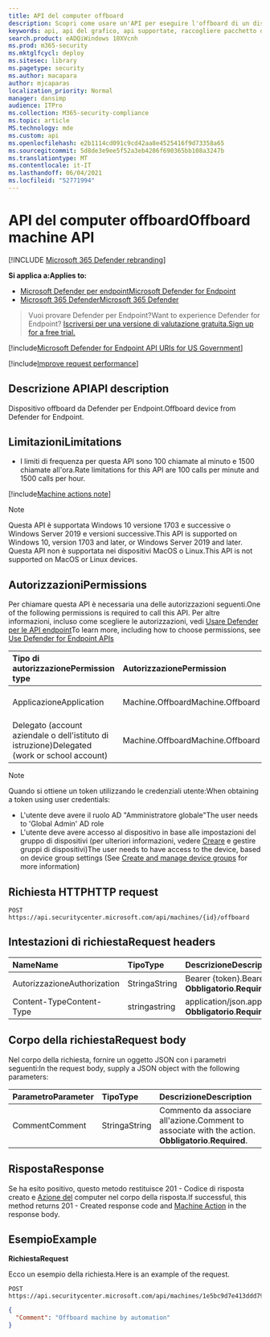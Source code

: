 ```yaml
---
title: API del computer offboard
description: Scopri come usare un'API per eseguire l'offboard di un dispositivo da Microsoft Defender per Endpoint.
keywords: api, api del grafico, api supportate, raccogliere pacchetto di analisi
search.product: eADQiWindows 10XVcnh
ms.prod: m365-security
ms.mktglfcycl: deploy
ms.sitesec: library
ms.pagetype: security
ms.author: macapara
author: mjcaparas
localization_priority: Normal
manager: dansimp
audience: ITPro
ms.collection: M365-security-compliance
ms.topic: article
MS.technology: mde
ms.custom: api
ms.openlocfilehash: e2b1114cd091c9cd42aa8e4525416f9d73358a65
ms.sourcegitcommit: 5d8de3e9ee5f52a3eb4206f690365bb108a3247b
ms.translationtype: MT
ms.contentlocale: it-IT
ms.lasthandoff: 06/04/2021
ms.locfileid: "52771994"
---
```

# <a name="offboard-machine-api"></a><span data-ttu-id="e91ee-104">API del computer offboard</span><span class="sxs-lookup"><span data-stu-id="e91ee-104">Offboard machine API</span></span>

[!INCLUDE [Microsoft 365 Defender rebranding](../../includes/microsoft-defender.md)]

<span data-ttu-id="e91ee-105">**Si applica a:**</span><span class="sxs-lookup"><span data-stu-id="e91ee-105">**Applies to:**</span></span>
- [<span data-ttu-id="e91ee-106">Microsoft Defender per endpoint</span><span class="sxs-lookup"><span data-stu-id="e91ee-106">Microsoft Defender for Endpoint</span></span>](https://go.microsoft.com/fwlink/p/?linkid=2154037)
- [<span data-ttu-id="e91ee-107">Microsoft 365 Defender</span><span class="sxs-lookup"><span data-stu-id="e91ee-107">Microsoft 365 Defender</span></span>](https://go.microsoft.com/fwlink/?linkid=2118804)

> <span data-ttu-id="e91ee-108">Vuoi provare Defender per Endpoint?</span><span class="sxs-lookup"><span data-stu-id="e91ee-108">Want to experience Defender for Endpoint?</span></span> [<span data-ttu-id="e91ee-109">Iscriversi per una versione di valutazione gratuita.</span><span class="sxs-lookup"><span data-stu-id="e91ee-109">Sign up for a free trial.</span></span>](https://www.microsoft.com/microsoft-365/windows/microsoft-defender-atp?ocid=docs-wdatp-exposedapis-abovefoldlink) 



[!include[Microsoft Defender for Endpoint API URIs for US Government](../../includes/microsoft-defender-api-usgov.md)]

[!include[Improve request performance](../../includes/improve-request-performance.md)]


## <a name="api-description"></a><span data-ttu-id="e91ee-110">Descrizione API</span><span class="sxs-lookup"><span data-stu-id="e91ee-110">API description</span></span>
<span data-ttu-id="e91ee-111">Dispositivo offboard da Defender per Endpoint.</span><span class="sxs-lookup"><span data-stu-id="e91ee-111">Offboard device from Defender for Endpoint.</span></span>


## <a name="limitations"></a><span data-ttu-id="e91ee-112">Limitazioni</span><span class="sxs-lookup"><span data-stu-id="e91ee-112">Limitations</span></span>
 - <span data-ttu-id="e91ee-113">I limiti di frequenza per questa API sono 100 chiamate al minuto e 1500 chiamate all'ora.</span><span class="sxs-lookup"><span data-stu-id="e91ee-113">Rate limitations for this API are 100 calls per minute and 1500 calls per hour.</span></span>


[!include[Machine actions note](../../includes/machineactionsnote.md)]

>[!Note]
> <span data-ttu-id="e91ee-114">Questa API è supportata Windows 10 versione 1703 e successive o Windows Server 2019 e versioni successive.</span><span class="sxs-lookup"><span data-stu-id="e91ee-114">This API is supported on Windows 10, version 1703 and later, or Windows Server 2019 and later.</span></span> <span data-ttu-id="e91ee-115">Questa API non è supportata nei dispositivi MacOS o Linux.</span><span class="sxs-lookup"><span data-stu-id="e91ee-115">This API is not supported on MacOS or Linux devices.</span></span>

## <a name="permissions"></a><span data-ttu-id="e91ee-116">Autorizzazioni</span><span class="sxs-lookup"><span data-stu-id="e91ee-116">Permissions</span></span>
<span data-ttu-id="e91ee-117">Per chiamare questa API è necessaria una delle autorizzazioni seguenti.</span><span class="sxs-lookup"><span data-stu-id="e91ee-117">One of the following permissions is required to call this API.</span></span> <span data-ttu-id="e91ee-118">Per altre informazioni, incluso come scegliere le autorizzazioni, vedi [Usare Defender per le API endpoint](apis-intro.md)</span><span class="sxs-lookup"><span data-stu-id="e91ee-118">To learn more, including how to choose permissions, see [Use Defender for Endpoint APIs](apis-intro.md)</span></span>

<span data-ttu-id="e91ee-119">Tipo di autorizzazione</span><span class="sxs-lookup"><span data-stu-id="e91ee-119">Permission type</span></span> |   <span data-ttu-id="e91ee-120">Autorizzazione</span><span class="sxs-lookup"><span data-stu-id="e91ee-120">Permission</span></span>  |   <span data-ttu-id="e91ee-121">Nome visualizzato autorizzazione</span><span class="sxs-lookup"><span data-stu-id="e91ee-121">Permission display name</span></span>
:---|:---|:---
<span data-ttu-id="e91ee-122">Applicazione</span><span class="sxs-lookup"><span data-stu-id="e91ee-122">Application</span></span> |   <span data-ttu-id="e91ee-123">Machine.Offboard</span><span class="sxs-lookup"><span data-stu-id="e91ee-123">Machine.Offboard</span></span> |  <span data-ttu-id="e91ee-124">"Computer offboard"</span><span class="sxs-lookup"><span data-stu-id="e91ee-124">'Offboard machine'</span></span>
<span data-ttu-id="e91ee-125">Delegato (account aziendale o dell'istituto di istruzione)</span><span class="sxs-lookup"><span data-stu-id="e91ee-125">Delegated (work or school account)</span></span> |    <span data-ttu-id="e91ee-126">Machine.Offboard</span><span class="sxs-lookup"><span data-stu-id="e91ee-126">Machine.Offboard</span></span> |  <span data-ttu-id="e91ee-127">"Computer offboard"</span><span class="sxs-lookup"><span data-stu-id="e91ee-127">'Offboard machine'</span></span>

>[!Note]
> <span data-ttu-id="e91ee-128">Quando si ottiene un token utilizzando le credenziali utente:</span><span class="sxs-lookup"><span data-stu-id="e91ee-128">When obtaining a token using user credentials:</span></span>
>- <span data-ttu-id="e91ee-129">L'utente deve avere il ruolo AD "Amministratore globale"</span><span class="sxs-lookup"><span data-stu-id="e91ee-129">The user needs to 'Global Admin' AD role</span></span>
>- <span data-ttu-id="e91ee-130">L'utente deve avere accesso al dispositivo in base alle impostazioni del gruppo di dispositivi (per ulteriori informazioni, vedere [Creare](machine-groups.md) e gestire gruppi di dispositivi)</span><span class="sxs-lookup"><span data-stu-id="e91ee-130">The user needs to have access to the device, based on device group settings (See [Create and manage device groups](machine-groups.md) for more information)</span></span>

## <a name="http-request"></a><span data-ttu-id="e91ee-131">Richiesta HTTP</span><span class="sxs-lookup"><span data-stu-id="e91ee-131">HTTP request</span></span>
```
POST https://api.securitycenter.microsoft.com/api/machines/{id}/offboard
```

## <a name="request-headers"></a><span data-ttu-id="e91ee-132">Intestazioni di richiesta</span><span class="sxs-lookup"><span data-stu-id="e91ee-132">Request headers</span></span>

<span data-ttu-id="e91ee-133">Name</span><span class="sxs-lookup"><span data-stu-id="e91ee-133">Name</span></span> | <span data-ttu-id="e91ee-134">Tipo</span><span class="sxs-lookup"><span data-stu-id="e91ee-134">Type</span></span> | <span data-ttu-id="e91ee-135">Descrizione</span><span class="sxs-lookup"><span data-stu-id="e91ee-135">Description</span></span>
:---|:---|:---
<span data-ttu-id="e91ee-136">Autorizzazione</span><span class="sxs-lookup"><span data-stu-id="e91ee-136">Authorization</span></span> | <span data-ttu-id="e91ee-137">Stringa</span><span class="sxs-lookup"><span data-stu-id="e91ee-137">String</span></span> | <span data-ttu-id="e91ee-138">Bearer {token}.</span><span class="sxs-lookup"><span data-stu-id="e91ee-138">Bearer {token}.</span></span> <span data-ttu-id="e91ee-139">**Obbligatorio**.</span><span class="sxs-lookup"><span data-stu-id="e91ee-139">**Required**.</span></span>
<span data-ttu-id="e91ee-140">Content-Type</span><span class="sxs-lookup"><span data-stu-id="e91ee-140">Content-Type</span></span> | <span data-ttu-id="e91ee-141">stringa</span><span class="sxs-lookup"><span data-stu-id="e91ee-141">string</span></span> | <span data-ttu-id="e91ee-142">application/json.</span><span class="sxs-lookup"><span data-stu-id="e91ee-142">application/json.</span></span> <span data-ttu-id="e91ee-143">**Obbligatorio**.</span><span class="sxs-lookup"><span data-stu-id="e91ee-143">**Required**.</span></span>

## <a name="request-body"></a><span data-ttu-id="e91ee-144">Corpo della richiesta</span><span class="sxs-lookup"><span data-stu-id="e91ee-144">Request body</span></span>
<span data-ttu-id="e91ee-145">Nel corpo della richiesta, fornire un oggetto JSON con i parametri seguenti:</span><span class="sxs-lookup"><span data-stu-id="e91ee-145">In the request body, supply a JSON object with the following parameters:</span></span>

<span data-ttu-id="e91ee-146">Parametro</span><span class="sxs-lookup"><span data-stu-id="e91ee-146">Parameter</span></span> | <span data-ttu-id="e91ee-147">Tipo</span><span class="sxs-lookup"><span data-stu-id="e91ee-147">Type</span></span>    | <span data-ttu-id="e91ee-148">Descrizione</span><span class="sxs-lookup"><span data-stu-id="e91ee-148">Description</span></span>
:---|:---|:---
<span data-ttu-id="e91ee-149">Comment</span><span class="sxs-lookup"><span data-stu-id="e91ee-149">Comment</span></span> |   <span data-ttu-id="e91ee-150">Stringa</span><span class="sxs-lookup"><span data-stu-id="e91ee-150">String</span></span> |    <span data-ttu-id="e91ee-151">Commento da associare all'azione.</span><span class="sxs-lookup"><span data-stu-id="e91ee-151">Comment to associate with the action.</span></span> <span data-ttu-id="e91ee-152">**Obbligatorio**.</span><span class="sxs-lookup"><span data-stu-id="e91ee-152">**Required**.</span></span>

## <a name="response"></a><span data-ttu-id="e91ee-153">Risposta</span><span class="sxs-lookup"><span data-stu-id="e91ee-153">Response</span></span>
<span data-ttu-id="e91ee-154">Se ha esito positivo, questo metodo restituisce 201 - Codice di risposta creato e [Azione del](machineaction.md) computer nel corpo della risposta.</span><span class="sxs-lookup"><span data-stu-id="e91ee-154">If successful, this method returns 201 - Created response code and [Machine Action](machineaction.md) in the response body.</span></span>


## <a name="example"></a><span data-ttu-id="e91ee-155">Esempio</span><span class="sxs-lookup"><span data-stu-id="e91ee-155">Example</span></span>

<span data-ttu-id="e91ee-156">**Richiesta**</span><span class="sxs-lookup"><span data-stu-id="e91ee-156">**Request**</span></span>

<span data-ttu-id="e91ee-157">Ecco un esempio della richiesta.</span><span class="sxs-lookup"><span data-stu-id="e91ee-157">Here is an example of the request.</span></span>

```http
POST https://api.securitycenter.microsoft.com/api/machines/1e5bc9d7e413ddd7902c2932e418702b84d0cc07/offboard
```

```json
{
  "Comment": "Offboard machine by automation"
}
```
